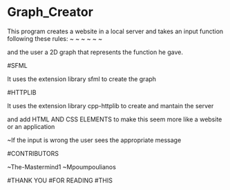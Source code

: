 # Graph_Creator

 This program creates a website in a local server and takes an input function following these rules:
 ~
 ~
 ~
 ~
 ~
 ~

 and the user a 2D graph that represents the function he gave. 

#SFML

It uses the extension library sfml to create the graph 

#HTTPLIB

It uses the extension library cpp-httplib to  create and mantain the server 

and add HTML AND CSS ELEMENTS to make this seem more like a website or an application 

~If the input is wrong the user sees the appropriate message 

#CONTRIBUTORS

~The-Mastermind1
~Mpoumpoulianos

#THANK YOU 
#FOR READING
#THIS
